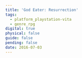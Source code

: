 ```yaml
---
title: 'God Eater: Resurrection'
tags:
  - platform_playstation-vita
  - genre_rpg
digital: true
physical: false
guide: false
pending: false
date: 2016-07-03
---
```

